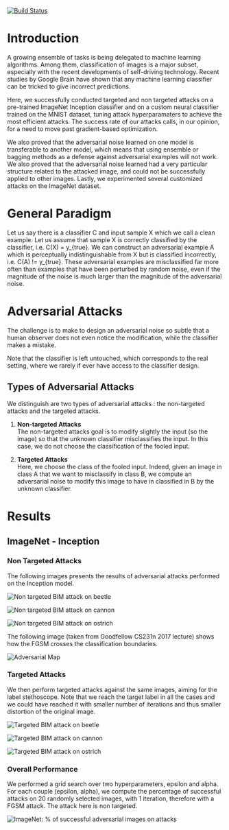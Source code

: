 [![Build Status](https://travis-ci.org/louis-r/adversarial_models.svg?branch=master)](https://travis-ci.org/louis-r/adversarial_models)

# Introduction
A growing ensemble of tasks is being delegated to machine learning
algorithms. Among them, classification of images is a major subset,
especially with the recent developments of self-driving technology.
Recent studies by Google Brain have shown that any
machine learning classifier can be tricked to give incorrect
predictions.

Here, we successfully conducted targeted and non
targeted attacks on a pre-trained ImageNet Inception classifier and on a
custom neural classifier trained on the MNIST dataset, tuning attack
hyperparamaters to achieve the most efficient attacks. The success rate
of our attacks calls, in our opinion, for a need to move past
gradient-based optimization.

We also proved that the adversarial noise
learned on one model is transferable to another model, which means that
using ensemble or bagging methods as a defense against adversarial
examples will not work. We also proved that the adversarial noise
learned had a very particular structure related to the attacked image,
and could not be successfully applied to other images. Lastly, we
experimented several customized attacks on the ImageNet dataset.

# General Paradigm

Let us say there is a classifier C and input sample X which we
call a clean example. Let us assume that sample X is correctly
classified by the classifier, i.e. C(X) = y_{true}. We can construct
an adversarial example A which is perceptually indistinguishable
from X but is classified incorrectly, i.e. C(A) != y_{true}.
These adversarial examples are misclassified far more often than
examples that have been perturbed by random noise, even if the magnitude
of the noise is much larger than the magnitude of the adversarial noise.

# Adversarial Attacks

The challenge is to make to design an adversarial noise so subtle that a
human observer does not even notice the modification, while the
classifier makes a mistake.

Note that the classifier is left untouched, which corresponds to the
real setting, where we rarely if ever have access to the classifier
design.

## Types of Adversarial Attacks

We distinguish are two types of adversarial attacks : the non-targeted
attacks and the targeted attacks.

1. **Non-targeted Attacks**  
The non-targeted attacks goal is to modify slightly the input (so
    the image) so that the unknown classifier misclassifies the input.
    In this case, we do not choose the classification of the fooled
    input.

2. **Targeted Attacks**  
Here, we choose the class of the fooled input. Indeed, given an
    image in class A that we want to misclassify in class B, we
    compute an adversarial noise to modify this image to have in
    classified in B by the unknown classifier.
    
# Results
## ImageNet - Inception
### Non Targeted Attacks

The following images presents the results of adversarial attacks
performed on the Inception model.


![Non targeted BIM attack on beetle](figures/non_targeted/orig_label=long-hornedbeetle,longicorn,longicornbeetle,adversarial_label=starfish,seastar.png)

![Non targeted BIM attack on cannon](figures/non_targeted/orig_label=cannon,adversarial_label=bassinet.png)

![Non targeted BIM attack on ostrich](figures/non_targeted/orig_label=ostrich,Struthiocamelus,adversarial_label=dhole,Cuonalpinus.png)


The following image (taken from Goodfellow CS231n 2017 lecture) shows
how the FGSM crosses the classification boundaries.

![Adversarial Map](figures/maps_adversarial.png)

### Targeted Attacks

We then perform targeted attacks against the same images, aiming for the
label stethoscope. Note that we reach the target label in all the cases
and we could have reached it with smaller number of iterations and thus
smaller distortion of the original image.

![Targeted BIM attack on beetle](figures/targeted/orig_label=long-hornedbeetle,longicorn,longicornbeetle,adversarial_label=stethoscope.png)

![Targeted BIM attack on cannon](figures/targeted/orig_label=cannon,adversarial_label=stethoscope.png)

![Targeted BIM attack on ostrich](figures/targeted/orig_label=bobsled,bobsleigh,bob,adversarial_label=stethoscope.png)


### Overall Performance

We performed a grid search over two hyperparameters, epsilon and
alpha. For each couple (epsilon, alpha), we compute the
percentage of successful attacks on 20 randomly selected images, with
1 iteration, therefore with a FGSM attack. The attack here is
non targeted.

![ImageNet: % of successful adversarial images on attacks](imagenet_successful_adv_images.png)

